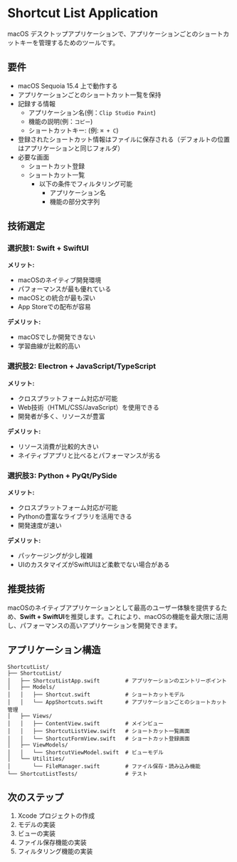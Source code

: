 # Shortcut List Application

macOS デスクトップアプリケーションで、アプリケーションごとのショートカットキーを管理するためのツールです。

## 要件

- macOS Sequoia 15.4 上で動作する
- アプリケーションごとのショートカット一覧を保持
- 記録する情報
  - アプリケーション名(例：`Clip Studio Paint`)
  - 機能の説明(例：`コピー`)
  - ショートカットキー: (例: `⌘ + C`)
- 登録されたショートカット情報はファイルに保存される（デフォルトの位置はアプリケーションと同じフォルダ）
- 必要な画面
  - ショートカット登録
  - ショートカット一覧
    - 以下の条件でフィルタリング可能
      - アプリケーション名
      - 機能の部分文字列

## 技術選定

### 選択肢1: Swift + SwiftUI

**メリット:**
- macOSのネイティブ開発環境
- パフォーマンスが最も優れている
- macOSとの統合が最も深い
- App Storeでの配布が容易

**デメリット:**
- macOSでしか開発できない
- 学習曲線が比較的高い

### 選択肢2: Electron + JavaScript/TypeScript

**メリット:**
- クロスプラットフォーム対応が可能
- Web技術（HTML/CSS/JavaScript）を使用できる
- 開発者が多く、リソースが豊富

**デメリット:**
- リソース消費が比較的大きい
- ネイティブアプリと比べるとパフォーマンスが劣る

### 選択肢3: Python + PyQt/PySide

**メリット:**
- クロスプラットフォーム対応が可能
- Pythonの豊富なライブラリを活用できる
- 開発速度が速い

**デメリット:**
- パッケージングが少し複雑
- UIのカスタマイズがSwiftUIほど柔軟でない場合がある

## 推奨技術

macOSのネイティブアプリケーションとして最高のユーザー体験を提供するため、**Swift + SwiftUI**を推奨します。これにより、macOSの機能を最大限に活用し、パフォーマンスの高いアプリケーションを開発できます。

## アプリケーション構造

```
ShortcutList/
├── ShortcutList/
│   ├── ShortcutListApp.swift        # アプリケーションのエントリーポイント
│   ├── Models/
│   │   ├── Shortcut.swift           # ショートカットモデル
│   │   └── AppShortcuts.swift       # アプリケーションごとのショートカット管理
│   ├── Views/
│   │   ├── ContentView.swift        # メインビュー
│   │   ├── ShortcutListView.swift   # ショートカット一覧画面
│   │   └── ShortcutFormView.swift   # ショートカット登録画面
│   ├── ViewModels/
│   │   └── ShortcutViewModel.swift  # ビューモデル
│   └── Utilities/
│       └── FileManager.swift        # ファイル保存・読み込み機能
└── ShortcutListTests/               # テスト
```

## 次のステップ

1. Xcode プロジェクトの作成
2. モデルの実装
3. ビューの実装
4. ファイル保存機能の実装
5. フィルタリング機能の実装
